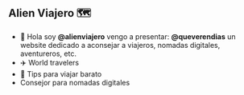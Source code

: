 ## Alien Viajero 🗺️

- 👋 Hola soy **@alienviajero** vengo a presentar: **@queverendias** un website dedicado a aconsejar a viajeros, nomadas digitales, aventureros, etc.
- ✈️ World travelers
- 💸 Tips para viajar barato
- Consejor para nomadas digitales

